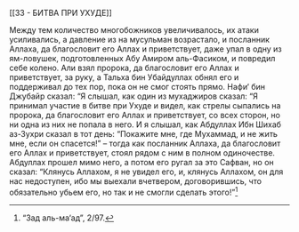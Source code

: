 [[33 - БИТВА ПРИ УХУДЕ]]

Между тем количество многобожников увеличивалось, их атаки усиливались, а давление из на мусульман возрастало, и посланник Аллаха, да благословит его Аллах и приветствует, даже упал в одну из ям-ловушек, подготовленных Абу Амиром аль-Фасиком, и повредил себе колено. Али взял пророка, да благословит его Аллах и приветствует, за руку, а Тальха бин Убайдуллах обнял его и поддерживал до тех пор, пока он не смог стоять прямо. Нафи‘ бин Джубайр сказал: “Я слышал, как один из мухаджиров сказал: “Я принимал участие в битве при Ухуде и видел, как стрелы сыпались на пророка, да благословит его Аллах и приветствует, со всех сторон, но ни одна из них не попала в него. И я слышал, как Абдуллах Ибн Шихаб аз-Зухри сказал в тот день: “Покажите мне, где Мухаммад, и не жить мне, если он спасется!” – тогда как посланник Аллаха, да благословит его Аллах и приветствует, стоял рядом с ним в полном одиночестве. Абдуллах прошел мимо него, а потом его ругал за это Сафван, но он сказал: “Клянусь Аллахом, я не увидел его, и, клянусь Аллахом, он для нас недоступен, ибо мы выехали вчетвером, договорившись, что обязательно убьем его, но так и не смогли сделать этого!”[^1]

[^1]: “Зад аль-ма‘ад”, 2/97.

